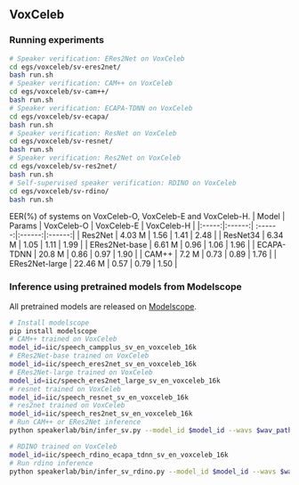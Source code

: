 ## VoxCeleb

### Running experiments
``` sh
# Speaker verification: ERes2Net on VoxCeleb
cd egs/voxceleb/sv-eres2net/
bash run.sh
# Speaker verification: CAM++ on VoxCeleb
cd egs/voxceleb/sv-cam++/
bash run.sh
# Speaker verification: ECAPA-TDNN on VoxCeleb
cd egs/voxceleb/sv-ecapa/
bash run.sh
# Speaker verification: ResNet on VoxCeleb
cd egs/voxceleb/sv-resnet/
bash run.sh
# Speaker verification: Res2Net on VoxCeleb
cd egs/voxceleb/sv-res2net/
bash run.sh
# Self-supervised speaker verification: RDINO on VoxCeleb
cd egs/voxceleb/sv-rdino/
bash run.sh
```

 EER(%) of systems on VoxCeleb-O, VoxCeleb-E and VoxCeleb-H.
| Model | Params | VoxCeleb-O | VoxCeleb-E | VoxCeleb-H |
|:-----:|:------:| :------:|:------:|:------:|
| Res2Net | 4.03 M | 1.56 | 1.41 | 2.48 |
| ResNet34 | 6.34 M | 1.05 | 1.11 | 1.99 |
| ERes2Net-base | 6.61 M | 0.96 | 1.06 | 1.96 |
| ECAPA-TDNN | 20.8 M | 0.86 | 0.97 | 1.90 |
| CAM++ | 7.2 M | 0.73 | 0.89 | 1.76 |
| ERes2Net-large | 22.46 M | 0.57 | 0.79 | 1.50 |

### Inference using pretrained models from Modelscope
All pretrained models are released on [Modelscope](https://www.modelscope.cn/models?page=1&tasks=speaker-verification&type=audio).

``` sh
# Install modelscope
pip install modelscope
# CAM++ trained on VoxCeleb
model_id=iic/speech_campplus_sv_en_voxceleb_16k
# ERes2Net-base trained on VoxCeleb
model_id=iic/speech_eres2net_sv_en_voxceleb_16k
# ERes2Net-large trained on VoxCeleb
model_id=iic/speech_eres2net_large_sv_en_voxceleb_16k
# resnet trained on VoxCeleb
model_id=iic/speech_resnet_sv_en_voxceleb_16k
# res2net trained on VoxCeleb
model_id=iic/speech_res2net_sv_en_voxceleb_16k
# Run CAM++ or ERes2Net inference
python speakerlab/bin/infer_sv.py --model_id $model_id --wavs $wav_path

# RDINO trained on VoxCeleb
model_id=iic/speech_rdino_ecapa_tdnn_sv_en_voxceleb_16k
# Run rdino inference
python speakerlab/bin/infer_sv_rdino.py --model_id $model_id --wavs $wav_path

